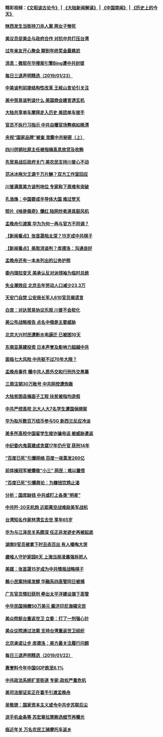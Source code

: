 #### 精彩视频：[《文昭谈古论今》](https://github.com/gfw-breaker/wenzhao/blob/master/README.md?t=01240630) | [《大陆新闻解读》](https://github.com/gfw-breaker/ntdtv-comedy/blob/master/README.md?t=01240630) | [《中国禁闻》](https://github.com/gfw-breaker/ntdtv-news/blob/master/README.md?t=01240630) | [《历史上的今天》](https://github.com/gfw-breaker/today-in-history/blob/master/README.md?t=01240630) 

#### [陕西发生当街持刀杀人案 两女子惨死](../pages/nsc413/n10997934.md?t=01240630) 


#### [美议员促美企与政府合作 对抗中共打压台湾](../pages/nsc413/n10997722.md?t=01240630) 

#### [过年亲友开心聚会 聊到年终奖金最尴尬](../pages/nsc413/n10997778.md?t=01240630) 

#### [消息：微软在华搜索引擎Bing遭中共封锁](../pages/nsc413/n10997687.md?t=01240630) 

#### [每日三退声明精选（2019/01/23）](../pages/nsc413/n10997726.md?t=01240630) 

#### [中美谈判前提结构性改革 王岐山言论引关注](../pages/nsc413/n10997693.md?t=01240630) 

#### [美中贸易谈判谈什么 美国商会建言透玄机](../pages/nsc413/n10997587.md?t=01240630) 

#### [大陆共享单车摩拜走入历史 美团单车接手](../pages/nsc413/n10997268.md?t=01240630) 

#### [官员不执行习指示 中共自曝官场弊病如晚清](../pages/nsc413/n10997305.md?t=01240630) 

#### [央视“国家品牌”被查 泄露中共秘密（上）](../pages/nsc413/n10997168.md?t=01240630) 

#### [四川供销社原主任被指搞高息放贷及收贿](../pages/nsc413/n10997336.md?t=01240630) 

#### [先贸易战后政府关门 美农民支持川普心不动](../pages/nsc413/n10997328.md?t=01240630) 

#### [范冰冰拖欠王源千万片酬？双方工作室回应](../pages/nsc413/n10997097.md?t=01240630) 

#### [川普满意美方谈判地位 专家称下周难有突破](../pages/nsc413/n10997361.md?t=01240630) 

#### [孔诰烽：中国要成半导体大国 难过登天](../pages/nsc413/n10997407.md?t=01240630) 

#### [短片《啥是佩奇》爆红 陆网炒卖道具鼓风机](../pages/nsc413/n10996950.md?t=01240630) 

#### [孟晚舟引渡案 华为为何一再与官方不同调？](../pages/nsc413/n10996914.md?t=01240630) 

#### [【新闻看点】张首晟陷太深？15岁成中共棋子](../pages/nsc413/n10997054.md?t=01240630) 

#### [【新闻看点】美取消谈判？库德洛：沟通良好](../pages/nsc413/n10997053.md?t=01240630) 

#### [孟晚舟还有一本未列出的公务护照](../pages/nsc413/n10997290.md?t=01240630) 

#### [委内瑞拉变天 美承认反对派领袖为临时总统](../pages/nsc413/n10997224.md?t=01240630) 

#### [失业潮效应 北京去年劳动人口减少23.3万](../pages/nsc413/n10996896.md?t=01240630) 

#### [天安门自焚 公安局长军人610官员揭谎言](../pages/nsc413/n10997098.md?t=01240630) 

#### [白宫：对达贸易协议乐观 川普不会软化](../pages/nsc413/n10997065.md?t=01240630) 

#### [美公布战略报告 点名中俄是主要威胁](../pages/nsc413/n10996498.md?t=01240630) 

#### [北京大兴村民遭断水电逼迁 已被困10天](../pages/nsc413/n10997108.md?t=01240630) 

#### [东南亚基建投资 日本声誉及影响力超越中共](../pages/nsc413/n10997070.md?t=01240630) 

#### [面临七大风险 中共挺不过70年大限？](../pages/nsc413/n10996817.md?t=01240630) 

#### [孟晚舟事件 曝中共人质外交和行刑外交黑幕](../pages/nsc413/n10996956.md?t=01240630) 

#### [三周注销30万账号 中共网控遭炮轰](../pages/nsc413/n10996753.md?t=01240630) 

#### [大陆贫困县搞面子工程 扶贫被指均造假](../pages/nsc413/n10996829.md?t=01240630) 

#### [中共严控高校 北大人大7名学生遭国保绑架](../pages/nsc413/n10996854.md?t=01240630) 

#### [华为拟斥数百万纽币参与5G 新西兰反应冷淡](../pages/nsc413/n10996213.md?t=01240630) 

#### [美多所高校中国留学生接诈骗电话 被威胁遣返](../pages/nsc413/n10995485.md?t=01240630) 


#### [中纪委内鬼莫建成贪腐17年仍升官 获刑14年](../pages/nsc413/n10996389.md?t=01240630) 

#### [“百度已死”引爆网络 百度一夜蒸发260亿](../pages/nsc413/n10996211.md?t=01240630) 

#### [前体操冠军被爆做“小三” 网民：难以置信](../pages/nsc413/n10996266.md?t=01240630) 

#### [“百度已死”引爆舆论：为赚钱饮鸩止渴](../pages/nsc413/n10996385.md?t=01240630) 

#### [分析：国库缺钱  中共或盯上各类“明星”](../pages/nsc413/n10996086.md?t=01240630) 

#### [中共歼-20无机炮 近距离空战难敌美军战机](../pages/nsc413/n10996027.md?t=01240630) 

#### [台湾知名作家林清玄去世 享年65岁](../pages/nsc413/n10996039.md?t=01240630) 

#### [华为与江泽民关系颇深 任正非发迹史再被起底](../pages/nsc413/n10995752.md?t=01240630) 

#### [湖南9官员被拿下时丑态百出 有人嚎啕大哭](../pages/nsc413/n10995605.md?t=01240630) 

#### [聋哑人守护家园6天 上海当局凌晨强拆抓人](../pages/nsc413/n10995440.md?t=01240630) 

#### [美媒：张首晟15岁成为中共情报战略棋子](../pages/nsc413/n10995635.md?t=01240630) 

#### [赖小民案持续发酵 华融系四高管同日被捕](../pages/nsc413/n10995442.md?t=01240630) 

#### [广东官员情妇获刑 牵出太平洋建设旗下高管](../pages/nsc413/n10995374.md?t=01240630) 

#### [中华民国捐赠50万美元 赈济印尼海啸灾民](../pages/nsc413/n10995411.md?t=01240630) 

#### [美众院挺台重返世卫 立委：打了一剂强心针](../pages/nsc413/n10995377.md?t=01240630) 

#### [美众议院通过法案 支持台湾重返世卫组织](../pages/nsc413/n10995345.md?t=01240630) 

#### [北京承诺让步 库德洛：美方最关注履行问题](../pages/nsc413/n10995077.md?t=01240630) 

#### [每日三退声明精选（2019/01/22）](../pages/nsc413/n10995271.md?t=01240630) 

#### [惠誉料今年中国GDP跌至6.1%](../pages/nsc413/n10995185.md?t=01240630) 

#### [中共政法系统扩至街道 专家:政权严重危机](../pages/nsc413/n10994697.md?t=01240630) 

#### [美司法部证实正在着手引渡孟晚舟](../pages/nsc413/n10994658.md?t=01240630) 

#### [吴敬琏：国家资本主义或令中共步苏联后尘](../pages/nsc413/n10994933.md?t=01240630) 

#### [送手机金条等 苏宏章拉票贿选细节再曝光](../pages/nsc413/n10994917.md?t=01240630) 

#### [临近年关 万名农民工骑摩托车返乡](../pages/nsc413/n10994836.md?t=01240630) 

